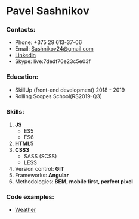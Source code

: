 # Pavel Sashnikov

### Contacts:
- Phone: +375 29 613-37-06
- Email: Sashnikov24@gmail.com
- [Linkedin](https://linkedin.com/in/pavel-sashnikov-416470179/)
- Skype: live:7dedf76e23c5e03f

### Education:
- SkillUp (front-end development) 2018 - 2019
- Rolling Scopes School(RS2019-Q3)

### Skills:
1. __JS__
    - ES5
    - ES6
2. __HTML5__
3. __CSS3__
    - SASS (SCSS)
    - LESS
4. Version control: __GIT__
5. Frameworks: __Angular__
6. Methodologies: __BEM, mobile first, perfect pixel__

### Code examples:
 - [Weather](http://aggressive-person.surge.sh/)